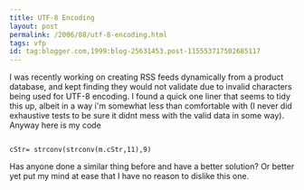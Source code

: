 ```yaml
---
title: UTF-8 Encoding
layout: post
permalink: /2006/08/utf-8-encoding.html
tags: vfp
id: tag:blogger.com,1999:blog-25631453.post-115553717502685117
---
```


I was recently working on creating RSS feeds dynamically from a product database, and kept finding they would not validate due to invalid characters being used for UTF-8 encoding.
I found a quick one liner that seems to tidy this up, albeit in a way i'm somewhat less than comfortable with (I never did exhaustive tests to be sure it didnt mess with the valid data in some way). Anyway here is my code

```

cStr= strconv(strconv(m.cStr,11),9)
```


Has anyone done a similar thing before and have a better solution? Or better yet put my mind at ease that I have no reason to dislike this one.